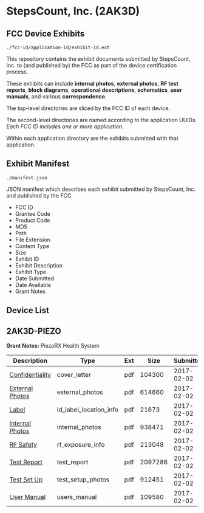 # StepsCount, Inc. (2AK3D)
## FCC Device Exhibits

```
./fcc-id/application-id/exhibit-id.ext
```

This repository contains the exhibit documents submitted by StepsCount, Inc. to (and published by) the FCC as part of the device certification process.

These exhibits can include **internal photos**, **external photos**, **RF test reports**, **block diagrams**, **operational descriptions**, **schematics**, **user manuals**, and various **correspondence**.

The top-level directories are sliced by the FCC ID of each device.

The second-level directories are named according to the application UUIDs. *Each FCC ID includes one or more application.*

Within each application directory are the exhibits submitted with that application. 

## Exhibit Manifest

```
./manifest.json
```

JSON manifest which describes each exhibit submitted by StepsCount, Inc. and published by the FCC.

- FCC ID
- Grantee Code
- Product Code
- MD5
- Path
- File Extension
- Content Type
- Size
- Exhibit ID
- Exhibit Description
- Exhibit Type
- Date Submitted
- Date Available
- Grant Notes

## Device List
## 2AK3D-PIEZO
**Grant Notes:** PiezoRX Health System

| Description | Type | Ext | Size | Submitted | Available |
| ----------- | ---- | --- | ---- | --------- | --------- |
| [Confidentiality](2AK3D-PIEZO/61f24e4fabbdd6ce12aab69a9a9db5b0/3274942.pdf) | cover_letter | pdf | 104300 | 2017-02-02 | 2017-02-03 |
| [External Photos](2AK3D-PIEZO/61f24e4fabbdd6ce12aab69a9a9db5b0/3274943.pdf) | external_photos | pdf | 614660 | 2017-02-02 | 2017-02-03 |
| [Label](2AK3D-PIEZO/61f24e4fabbdd6ce12aab69a9a9db5b0/3274945.pdf) | id_label_location_info | pdf | 21673 | 2017-02-02 | 2017-02-03 |
| [Internal Photos](2AK3D-PIEZO/61f24e4fabbdd6ce12aab69a9a9db5b0/3274944.pdf) | internal_photos | pdf | 938471 | 2017-02-02 | 2017-02-03 |
| [RF Safety](2AK3D-PIEZO/61f24e4fabbdd6ce12aab69a9a9db5b0/3274948.pdf) | rf_exposure_info | pdf | 213048 | 2017-02-02 | 2017-02-03 |
| [Test Report](2AK3D-PIEZO/61f24e4fabbdd6ce12aab69a9a9db5b0/3274950.pdf) | test_report | pdf | 2097286 | 2017-02-02 | 2017-02-03 |
| [Test Set Up](2AK3D-PIEZO/61f24e4fabbdd6ce12aab69a9a9db5b0/3274951.pdf) | test_setup_photos | pdf | 912451 | 2017-02-02 | 2017-02-03 |
| [User Manual](2AK3D-PIEZO/61f24e4fabbdd6ce12aab69a9a9db5b0/3274952.pdf) | users_manual | pdf | 109580 | 2017-02-02 | 2017-02-03 |
